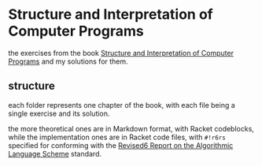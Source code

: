 # Structure and Interpretation of Computer Programs

the exercises from the book [Structure and Interpretation of Computer Programs](https://sarabender.github.io/sicp/html)
and my solutions for them.

## structure

each folder represents one chapter of the book, with each file being a single
exercise and its solution.

the more theoretical ones are in Markdown format, with Racket codeblocks, while
the implementation ones are in Racket code files, with `#!r6rs` specified for
conforming with the [Revised6 Report on the Algorithmic Language Scheme](http://www.r6rs.org)
standard.
